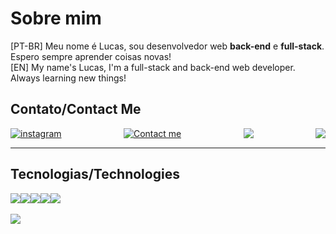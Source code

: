 # Sobre mim
[PT-BR] Meu nome é Lucas, sou desenvolvedor web **back-end** e **full-stack**. Espero sempre aprender coisas novas! <br>
[EN] My name's Lucas, I'm a full-stack and back-end web developer. Always learning new things! 

## Contato/Contact Me
<div style="display: flex; justify-content: space-between">
<a href="https://www.instagram.com/lu_cass.7/"><img align="top" alt="instagram" src="https://img.shields.io/badge/Instagram-E4405F?style=for-the-badge&logo=instagram&logoColor=white"></a>
<a href="mailto:pedrolucasbezerra3@gmail.com"><img align="center" alt="Contact me" src="https://img.shields.io/badge/Gmail-D14836?style=for-the-badge&logo=gmail&logoColor=white"></a>
<a href="https://leetcode.com/u/acejsaul/"><img align="center" src="https://img.shields.io/badge/-LeetCode-FFA116?style=for-the-badge&logo=LeetCode&logoColor=black"></a>
<a href="https://www.linkedin.com/in/pedro-lucas-de-sousa-bezerra-a8729731a/"><img align="center" src="https://img.shields.io/badge/LinkedIn-0077B5?style=for-the-badge&logo=linkedin&logoColor=white"></a>
</div>
  
<hr>

## Tecnologias/Technologies
<div style="display: flex;">
<img src="https://img.shields.io/badge/HTML5-E34F26?style=for-the-badge&logo=html5&logoColor=white">
<img src="https://img.shields.io/badge/CSS3-1572B6?style=for-the-badge&logo=css3&logoColor=white">
<img src="https://img.shields.io/badge/Python-14354C?style=for-the-badge&logo=python&logoColor=white">
<img src="https://img.shields.io/badge/Java-ED8B00?style=for-the-badge&logo=openjdk&logoColor=white">
<img src="https://img.shields.io/badge/GIT-E44C30?style=for-the-badge&logo=git&logoColor=white">
</div>

<br>
<img src="https://github-readme-stats.vercel.app/api?username=AceJSaul&theme=blue-green">
